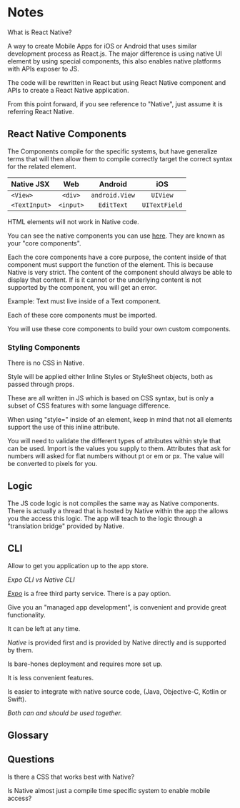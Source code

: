 # Notes

What is React Native? 

A way to create Mobile Apps for iOS or Android that uses similar development process as React.js. The major difference is using native UI element by using special components, this also enables native platforms with APIs exposer to JS.

The code will be rewritten in React but using React Native component and APIs to create a React Native application.

From this point forward, if you see reference to "Native", just assume it is referring React Native.

## React Native Components

The Components compile for the specific systems, but have generalize terms that will then allow them to compile correctly target the correct syntax for the related element. 

| Native JSX   | Web         | Android        | iOS          |
| :---         |    :----:   |    :----:      |    :----:    |
| `<View>`     | `<div>`     | `android.View` |  `UIView`    |
| `<TextInput>`| `<input>`   |  `EditText`    | `UITextField`|

HTML elements will not work in Native code.

You can see the native components you can use [here](https://reactnative.dev/docs/components-and-apis). They are known as your "core components".

Each the core components have a core purpose, the content inside of that component must support the function of the element. This is because Native is very strict. The content of the component should always be able to display that content. If is it cannot or the underlying content is not supported by the component, you will get an error.

Example: Text must live inside of a Text component.

Each of these core components must be imported.

You will use these core components to build your own custom components.

### Styling Components

There is no CSS in Native.

Style will be applied either Inline Styles or StyleSheet objects, both as passed through props.

These are all written in JS which is based on CSS syntax, but is only a subset of CSS features with some language difference.

When using "style=" inside of an element, keep in mind that not all elements support the use of this inline attribute.

You will need to validate the different types of attributes within style that can be used. Import is the values you supply to them. Attributes that ask for numbers will asked for flat numbers without pt or em or px. The value will be converted to pixels for you.

## Logic

The JS code logic is not compiles the same way as Native components. There is actually a thread that is hosted by Native within the app the allows you the access this logic. The app will teach to the logic through a "translation bridge" provided by Native.

## CLI

Allow to get you application up to the app store.

_Expo CLI vs Native CLI_

[*Expo*](https://docs.expo.dev/) is a free third party service. There is a pay option. 

Give you an "managed app development", is convenient and provide great functionality. 

It can be left at any time.

*Native* is provided first and is provided by Native directly and is supported by them.

Is bare-hones deployment and requires more set up.

It is less convenient features.

Is easier to integrate with native source code, (Java, Objective-C, Kotlin or Swift).

*Both can and should be used together.*

## Glossary

## Questions

Is there a CSS that works best with Native?

Is Native almost just a compile time specific system to enable mobile access?
